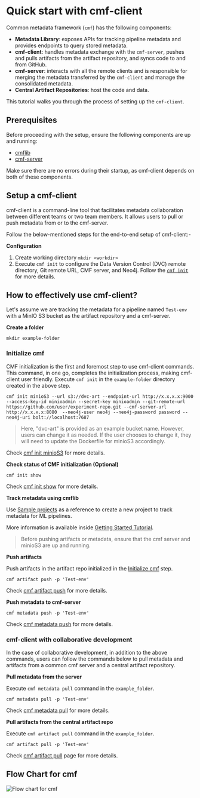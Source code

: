 # Quick start with cmf-client
Common metadata framework (`cmf`) has the following components:

- **Metadata Library**: exposes APIs for tracking pipeline metadata and provides endpoints to query stored metadata.
- **cmf-client**: handles metadata exchange with the `cmf-server`, pushes and pulls artifacts from the artifact repository, and syncs code to and from GitHub.
- **cmf-server**: interacts with all the remote clients and is responsible for merging the metadata transferred by the `cmf-client` and manage the consolidated metadata.
- **Central Artifact Repositories**: host the code and data.

This tutorial walks you through the process of setting up the `cmf-client`.

## Prerequisites 
Before proceeding with the setup, ensure the following components are up and running:

- [cmflib](../setup/index.md/#install-cmf-library-ie-cmflib)
- [cmf-server](../setup/index.md/#install-cmf-server)

Make sure there are no errors during their startup, as cmf-client depends on both of these components.

## Setup a cmf-client
cmf-client is a command-line tool that facilitates metadata collaboration between different teams or two team members. It allows users to pull or push metadata from or to the cmf-server.

Follow the below-mentioned steps for the end-to-end setup of cmf-client:-

**Configuration**

1. Create working directory `mkdir <workdir>`
2. Execute `cmf init` to configure the Data Version Control (DVC) remote directory, Git remote URL, CMF server, and Neo4j. Follow the [`cmf init`](./cmf_client_commands.md/#cmf-init) for more details.


## How to effectively use cmf-client?

Let's assume we are tracking the metadata for a pipeline named `Test-env` with a MinIO S3 bucket as the artifact repository and a cmf-server.

**Create a folder**
```
mkdir example-folder
```

### Initialize cmf

CMF initialization is the first and foremost step to use cmf-client commands. This command, in one go, completes the initialization process, making cmf-client user friendly. Execute `cmf init` in the `example-folder` directory created in the above step.
```
cmf init minioS3 --url s3://dvc-art --endpoint-url http://x.x.x.x:9000 --access-key-id minioadmin --secret-key minioadmin --git-remote-url https://github.com/user/experiment-repo.git --cmf-server-url http://x.x.x.x:8080  --neo4j-user neo4j --neo4j-password password --neo4j-uri bolt://localhost:7687
```
> Here, "dvc-art" is provided as an example bucket name. However, users can change it as needed. If the user chooses to change it, they will need to update the Dockerfile for minioS3 accordingly.

Check [cmf init minioS3](./cmf_client_commands.md/#cmf-init-minios3) for more details.

**Check status of CMF initialization (Optional)**
```
cmf init show
```
Check [cmf init show](./cmf_client.md/#cmf-init-show) for more details.

**Track metadata using cmflib**

Use [Sample projects](https://github.com/HewlettPackard/cmf/blob/master/examples/example-get-started/README.md) as a reference to create a new project to track metadata for ML pipelines.

More information is available inside [Getting Started Tutorial](../examples/getting_started.md).


> Before pushing artifacts or metadata, ensure that the cmf server and minioS3 are up and running.


**Push artifacts**

Push artifacts in the artifact repo initialized in the [Initialize cmf](#initialize-cmf) step.
```
cmf artifact push -p 'Test-env'
```
Check [cmf artifact push](./cmf_client_commands.md/#cmf-artifact-push) for more details.

**Push metadata to cmf-server**
```
cmf metadata push -p 'Test-env'
```
Check [cmf metadata push](./cmf_client_commands.md/#cmf-metadata-push) for more details.

### cmf-client with collaborative development
In the case of collaborative development, in addition to the above commands, users can follow the commands below to pull metadata and artifacts from a common cmf server and a central artifact repository.

**Pull metadata from the server**

Execute `cmf metadata pull` command in the `example_folder`.
```
cmf metadata pull -p 'Test-env'
```
Check [cmf metadata pull](./cmf_client_commands.md/#cmf-metadata-pull) for more details.

**Pull artifacts from the central artifact repo**

Execute `cmf artifact pull` command in the `example_folder`.
```
cmf artifact pull -p 'Test-env'
```
Check [cmf artifact pull](./cmf_client_commands.md/#cmf-artifact-pull) page for more details.

## Flow Chart for cmf
<img src="./../../assets/flow_chart_cmf.jpg" alt="Flow chart for cmf" style="display: block; margin: 0 auto" />
